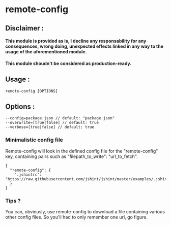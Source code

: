 # remote-config

## Disclaimer :
#### This module is provided as is, I decline any responsability for any consequences, wrong doing, unexpected effects linked in any way to the usage of the aforementioned module.
#### This module shoudn't be considered as production-ready.

## Usage :
```
remote-config [OPTIONS]
```

## Options :
```
--config=package.json // default: "package.json"
--overwrite=[true|false] // default: true
--verbose=[true|false] // default: true
```

### Minimalistic config file
Remote-config will look in the defined config file for the "remote-config" key, containing pairs such as "filepath_to_write": "url_to_fetch".
```
{
  "remote-config": {
    ".jshintrc": "https://raw.githubusercontent.com/jshint/jshint/master/examples/.jshintrc"
  }
}
```

### Tips ?
You can, obviously, use remote-config to download a file containing various other config files.
So you'll had to only remember one url, go figure.
